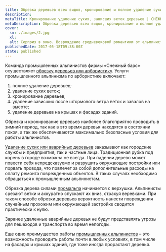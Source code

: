 ```yaml
---
title: Обрезка деревьев всех видов, кронирование и полное удаление сухих, зависших веток деревьев на крышах и фасадах зданий
description: 
metaTitle: Кронирование удаление сухих, зависших веток деревьев | СНЕЖНЫЙ БАРС
metaDescription: Обрезка деревьев всех видов, кронирование и полное удаление сухих, зависших веток ☎ +38 (097) 970-53-76 от компании Снежный Барс
cover:
  sm: ./images/2.jpg
  xl: 
  alt: Сюрприз в окно. Возрождение средневековой романтики от альпинистов компании "Снежный Барс" Фото
publishedDate: 2017-05-18T09:38:00Z
state: published    
---
```

Команда промышленных альпинистов фирмы «Снежный барс» осуществляет [обрезку деревьев или арбористику](/ru/obrezka-derevev/ru/ "Качественное и быстрое удаление деревьев, сухих, зависших веток"). Услуги промышленного альпинизма по арбористике включают:

1.  полное удаление деревьев;
2.  удаление сухих веток;
3.  кронирование деревьев;
4.  удаление зависших после штормового ветра веток и завалов на высоте;
5.  удаление деревьев на крышах и фасадах зданий.

Обрезка и кронирование деревьев наиболее благоприятно проводить в зимний период, так как в это время деревья находятся в состоянии покоя, а так же обеспечиваются максимально безопасные условия для работы альпинистов.

[Удаление сухих или аварийных деревьев](/ru/obrezka-derevev/ru/ "Обрезка деревьев всех видов") заказывают как городские службы и предприятия, так и частные лица. Традиционная рубка под корень в городе возможна не всегда. При падении дерево может повести себя непредсказуемо и разрушить окружающие постройки или порвать провода, что повлечет за собой дополнительные расходы на оплату ремонта поврежденных объектов. В таких случаях необходимо обращаться к промышленным альпинистам.

Обрезка дерева силами [промальпа](/ru/promyshlennyi-alpinizm/ru/ "Промышленные альпинисты выполнят косметический ремонт фасадов, реставрацию и покраску стен дома, высотные работы любой сложности") начинается с верхушки. Альпинисты срезают ветки и аккуратно спускают их вниз, страхуя веревками. При таком способе обрезки деревьев вероятность нанести повреждения случайным прохожим или окружающей застройке сводится практически к нулю.

Заранее удаленные аварийные деревья не будут представлять угрозы для пешеходов и транспорта во время непогоды.

Еще одно преимущество работы [промышленных альпинистов](/ru/promyshlennyi-alpinizm/ru/ "Высотные работы и услуги альпинистов по доступным ценам") – это возможность проводить работы почти в любых условиях, в том числе на фасадах и крышах зданий, где тоже иногда прорастают деревья.

